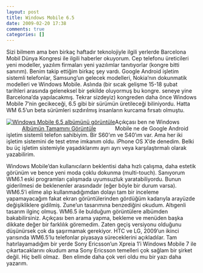 ```yaml
---
layout: post
title: Windows Mobile 6.5
date: 2009-02-20 17:38
comments: true
categories: []
---
```

<p>Sizi bilmem ama ben birkaç haftadır teknolojiyle ilgili yerlerde Barcelona Mobil Dünya Kongresi ile ilgili haberler okuyorum. Cep telefonu üreticileri yeni modeller, yazılım firmaları yeni yazılımlar tanıtıyorlar (kongre bitti sanırım). Benim takip ettiğim birkaç şey vardı. Google Android işletim sistemli telefonlar, Samsung’un gelecek modelleri, Nokia’nın dokunmatik modelleri ve Windows Mobile. Aslında (bir sıcak gelişme 15-18 şubat tarihleri arasında geleneksel bir şekilde oluyormuş bu kongre. seneye yine Barcelona’da yapılacakmış. Tekrar sizdeyiz) kongreden daha önce Windows Mobile 7’nin gecikeceği, 6.5 gibi bir sürümün üretileceği biliniyordu. Hatta WM 6.5’un beta sürümleri sızdırılmış insanların kurcama fırsatı olmuştu.</p> <!--more-->  <p>   <div class="wlWriterEditableSmartContent" id="scid:66721397-FF69-4ca6-AEC4-17E6B3208830:2de1e7dc-150b-4c0f-9c18-8b4ee7d7213f" style="display:inline;float:left;margin:0;padding:0;"><a href="http://cid-b4d37b202b543075.skydrive.live.com/redir.aspx?page=browse&amp;resid=B4D37B202B543075!1834&amp;ct=photos"><img style="border:0;" alt="Windows Mobile 6.5 alb&uuml;m&uuml;n&uuml; g&ouml;r&uuml;nt&uuml;le" src="http://ttfaf.files.wordpress.com/2009/02/inlinerepresentationfb6a276c40084a57b2b502338830eaa6.jpg" /></a><div style="width:236px;text-align:right;"><a href="http://cid-b4d37b202b543075.skydrive.live.com/redir.aspx?page=browse&amp;resid=B4D37B202B543075!1834&amp;ct=photos">Alb&uuml;m&uuml;n Tamamını G&ouml;r&uuml;nt&uuml;le</a></div></div> Açıkçası ben ne Windows Mobile ne de Google Android işletim sistemli telefon sahibiyim. Bir S60’ım ve S40’ım var. Ama her iki işletim sistemini de test etme imkanım oldu. iPhone OS X’de denedim. Belki bu üç işletim sistemiyle yaşadıklarımı ayrı ayrı veya karşılaştırmalı olarak yazabilirim. </p>  <p>Windows Mobile’dan kullanıcıların beklentisi daha hızlı çalışma, daha estetik görünüm ve bence yeni moda çoklu dokunma (multi-touch). Sanıyorum WM6.1 eski programları çalışmada uyumsuzluk yaratabiliyordu. Bunun giderilmesi de beklenenler arasındadır (eğer böyle bir durum varsa). WM6.5’i elime alıp kullanmadığımdan dolayı tam bir inceleme yapamayacağım fakat ekran görüntülerinden gördüğüm kadarıyla arayüzde değişikliklere gidilmiş. Zune’un tasarımına benzediğini okudum. Altıgenli tasarım ilginç olmuş. WM6.5 ile bulduğum görüntülere albümden bakabilirsiniz. Açıkçası ben arama yapma, bekleme ve menüden başka dikkate değer bir farklılık göremedim. Zaten geçiş versiyonu olduğunu düşünürsek çok da şaşırmamak gerekiyor. HTC ve LG, 2009’un ikinci yarısında WM6.5’lu telefonlar piyasaya süreceklerini açıkladılar. Tam hatırlayamadığım bir yerde Sony Ericsson’un Xpreia 1’i Windows Mobile 7 ile çıkartacaklarını okudum ama Sony Ericsson temelleri çok sağlam bir şirket değil. Hiç belli olmaz.&#160; Ben elimde daha çok veri oldu mu bir yazı daha yazarım.</p>
